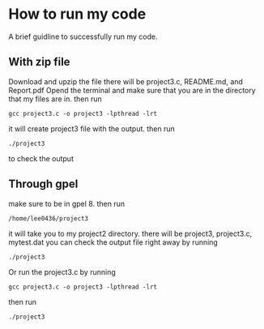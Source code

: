 How to run my code
======================

A brief guidline to successfully run my code.

With zip file
--------------------------

Download and upzip the file there will be
project3.c, README.md, and Report.pdf
Opend the terminal and make sure that you are in the directory that my files are in.
then run

```
gcc project3.c -o project3 -lpthread -lrt
```

it will create project3 file with the output.
then run

```
./project3
```

to check the output

Through gpel
---------------------

make sure to be in gpel 8.
then run

```
/home/lee0436/project3
```

it will take you to my project2 directory.
there will be
project3, project3.c, mytest.dat
you can check the output file right away by running

```
./project3
```

Or run the project3.c by running

```
gcc project3.c -o project3 -lpthread -lrt
```

then run

```
./project3
```